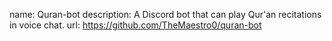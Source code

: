 name: Quran-bot
description: A Discord bot that can play Qur'an recitations in voice chat.
url: https://github.com/TheMaestro0/quran-bot